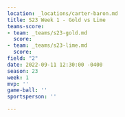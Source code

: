```yaml
---
location: _locations/carter-baron.md
title: S23 Week 1 - Gold vs Lime
teams-score:
- team: _teams/s23-gold.md
  score: 
- team: _teams/s23-lime.md
  score: 
field: "2"
date: 2022-09-11 12:30:00 -0400
season: 23
week: 1
mvp: ''
game-ball: ''
sportsperson: ''

---
```

